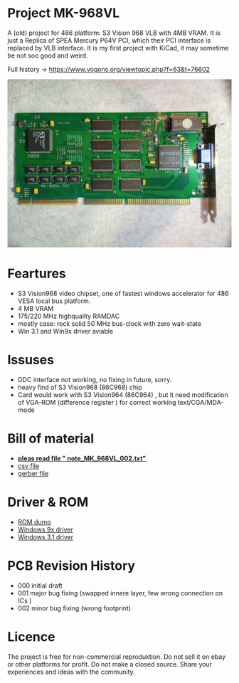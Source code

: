 # Project  MK-968VL 
A (old) project for 486 platform: S3 Vision 968 VLB with 4MB VRAM.
It is just a  Replica of  SPEA Mercury P64V PCI, which their PCI interface is replaced by  VLB interface.
It is my first project with KiCad, it may sometime be not soo good and weird.

Full history ->  https://www.vogons.org/viewtopic.php?f=63&t=76602

![pictures](https://github.com/matt1187/968VL/blob/main/picture/968VL_1.jpg)




# Feartures
- S3 Vision968 video chipset, one of  fastest windows accelerator for 486 VESA local bus platform.
- 4 MB VRAM
- 175/220 MHz highquality RAMDAC
- mostly case: rock solid  50 MHz bus-clock with zero wait-state
- Win 3.1 and Win9x driver aviable

  
# Issuses
- DDC interface not working, no fixing in future, sorry.
- heavy find of  S3 Vision968 (86C968) chip
- Card would work with S3 Vision964 (86C964) , but it need modification of VGA-ROM (difference register ) for correct working text/CGA/MDA-mode

 



# Bill of material
- [**pleas read file " note_MK_968VL_002.txt"**](https://github.com/matt1187/968VL/blob/main/gerber/note_MK_968VL_002.txt)
- [csv file](https://github.com/matt1187/968VL/blob/main/gerber/968.csv)
- [gerber file](https://github.com/matt1187/968VL/blob/main/gerber/)


# Driver & ROM 
- [ROM dump](https://github.com/matt1187/968VL/blob/main/rom/968V_ROM.zip)
- [Windows 9x driver](https://github.com/matt1187/968VL/blob/main/driver/W95_S3_driver%200109B.ZIP)
- [Windows 3.1 driver](https://github.com/matt1187/968VL/blob/main/driver/WIN31_vision96815B4.ZIP)





# PCB Revision History
- 000 initial draft
- 001 major bug fixing (swapped innere layer, few wrong connection on ICs )
- 002 minor bug fixing (wrong footprint)


# Licence
The project is free for non-commercial reproduktion. Do not sell it on ebay or other platforms for profit. Do not make a closed source. Share your experiences and ideas with the community.
